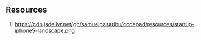 ## Resources
<ol>
  <li><a href="https://cdn.jsdelivr.net/gh/samuelpasaribu/codepad/resources/startup-iphone5-landscape.png">https://cdn.jsdelivr.net/gh/samuelpasaribu/codepad/resources/startup-iphone5-landscape.png</a></li>
</ol>

